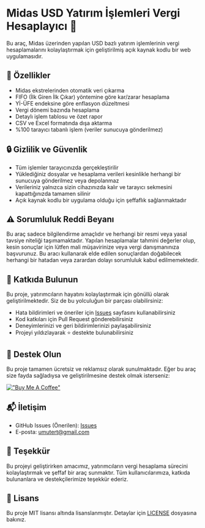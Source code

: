 # Midas USD Yatırım İşlemleri Vergi Hesaplayıcı 🚀

Bu araç, Midas üzerinden yapılan USD bazlı yatırım işlemlerinin vergi hesaplamalarını kolaylaştırmak için geliştirilmiş açık kaynak kodlu bir web uygulamasıdır.

## 🌟 Özellikler

- Midas ekstrelerinden otomatik veri çıkarma
- FIFO (İlk Giren İlk Çıkar) yöntemine göre kar/zarar hesaplama
- Yİ-ÜFE endeksine göre enflasyon düzeltmesi
- Vergi dönemi bazında hesaplama
- Detaylı işlem tablosu ve özet rapor
- CSV ve Excel formatında dışa aktarma
- %100 tarayıcı tabanlı işlem (veriler sunucuya gönderilmez)

## 🔒 Gizlilik ve Güvenlik

- Tüm işlemler tarayıcınızda gerçekleştirilir
- Yüklediğiniz dosyalar ve hesaplama verileri kesinlikle herhangi bir sunucuya gönderilmez veya depolanmaz
- Verileriniz yalnızca sizin cihazınızda kalır ve tarayıcı sekmesini kapattığınızda tamamen silinir
- Açık kaynak kodlu bir uygulama olduğu için şeffaflık sağlanmaktadır

## ⚠️ Sorumluluk Reddi Beyanı

Bu araç sadece bilgilendirme amaçlıdır ve herhangi bir resmi veya yasal tavsiye niteliği taşımamaktadır. Yapılan hesaplamalar tahmini değerler olup, kesin sonuçlar için lütfen mali müşavirinize veya vergi danışmanınıza başvurunuz. Bu aracı kullanarak elde edilen sonuçlardan doğabilecek herhangi bir hatadan veya zarardan dolayı sorumluluk kabul edilmemektedir.

## 🤝 Katkıda Bulunun

Bu proje, yatırımcıların hayatını kolaylaştırmak için gönüllü olarak geliştirilmektedir. Siz de bu yolculuğun bir parçası olabilirsiniz:

- Hata bildirimleri ve öneriler için [Issues](https://github.com/umuterturk/vergi-hesaplayici/issues) sayfasını kullanabilirsiniz
- Kod katkıları için Pull Request gönderebilirsiniz
- Deneyimlerinizi ve geri bildirimlerinizi paylaşabilirsiniz
- Projeyi yıldızlayarak ⭐ destekte bulunabilirsiniz

## 💝 Destek Olun

Bu proje tamamen ücretsiz ve reklamsız olarak sunulmaktadır. Eğer bu araç size fayda sağladıysa ve geliştirilmesine destek olmak isterseniz:

[!["Buy Me A Coffee"](https://www.buymeacoffee.com/assets/img/custom_images/orange_img.png)](https://www.buymeacoffee.com/umuterturk)

## 📬 İletişim

- GitHub Issues (Önerilen): [Issues](https://github.com/umuterturk/vergi-hesaplayici/issues)
- E-posta: umutert@gmail.com

## 🙏 Teşekkür

Bu projeyi geliştirirken amacımız, yatırımcıların vergi hesaplama sürecini kolaylaştırmak ve şeffaf bir araç sunmaktır. Tüm kullanıcılarımıza, katkıda bulunanlara ve destekçilerimize teşekkür ederiz.

## 📜 Lisans

Bu proje MIT lisansı altında lisanslanmıştır. Detaylar için [LICENSE](LICENSE) dosyasına bakınız.
